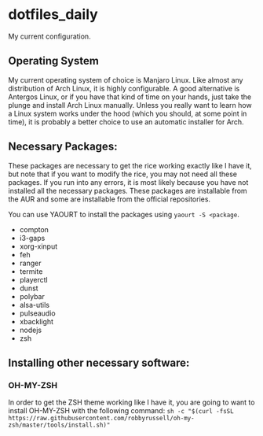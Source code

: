 # dotfiles_daily
My current configuration.

## Operating System
My current operating system of choice is Manjaro Linux. Like almost 
any distribution of Arch Linux, it is highly configurable. A good alternative is
Antergos Linux, or if you have that kind of time on your hands, just take the 
plunge and install Arch Linux manually. Unless you really want to learn 
how a Linux system works under the hood (which you should, at some point in time), it is probably a better choice to use an automatic installer for Arch.

## Necessary Packages:
These packages are necessary to get the rice working exactly like I have it, but 
note that if you want to modify the rice, you may not need all these packages.
If you run into any errors, it is most likely because you have not installed 
all the necessary packages. These packages are installable from the AUR and 
some are installable from the official repositories. 

You can use YAOURT to install the packages using `yaourt -S <package`.
* compton 
* i3-gaps 
* xorg-xinput 
* feh
* ranger
* termite
* playerctl
* dunst
* polybar
* alsa-utils
* pulseaudio
* xbacklight
* nodejs
* zsh

## Installing other necessary software:
### OH-MY-ZSH
In order to get the ZSH theme working like I have it, you are going to want 
to install OH-MY-ZSH with the following command: ```sh -c "$(curl -fsSL https://raw.githubusercontent.com/robbyrussell/oh-my-zsh/master/tools/install.sh)"```
